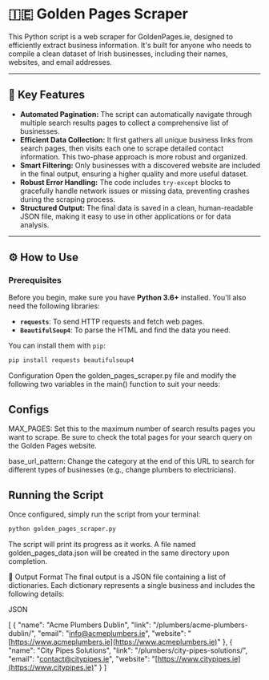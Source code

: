 # 🇮🇪 Golden Pages Scraper

This Python script is a web scraper for GoldenPages.ie, designed to efficiently extract business information. It's built for anyone who needs to compile a clean dataset of Irish businesses, including their names, websites, and email addresses.

---

## 🚀 Key Features

* **Automated Pagination:** The script can automatically navigate through multiple search results pages to collect a comprehensive list of businesses.
* **Efficient Data Collection:** It first gathers all unique business links from search pages, then visits each one to scrape detailed contact information. This two-phase approach is more robust and organized.
* **Smart Filtering:** Only businesses with a discovered website are included in the final output, ensuring a higher quality and more useful dataset.
* **Robust Error Handling:** The code includes `try-except` blocks to gracefully handle network issues or missing data, preventing crashes during the scraping process.
* **Structured Output:** The final data is saved in a clean, human-readable JSON file, making it easy to use in other applications or for data analysis.

---

## ⚙️ How to Use

### Prerequisites

Before you begin, make sure you have **Python 3.6+** installed. You'll also need the following libraries:

* **`requests`**: To send HTTP requests and fetch web pages.
* **`BeautifulSoup4`**: To parse the HTML and find the data you need.

You can install them with `pip`:

```bash
pip install requests beautifulsoup4
```

Configuration
Open the golden_pages_scraper.py file and modify the following two variables in the main() function to suit your needs:

## Configs
MAX_PAGES: Set this to the maximum number of search results pages you want to scrape. Be sure to check the total pages for your search query on the Golden Pages website.

base_url_pattern: Change the category at the end of this URL to search for different types of businesses (e.g., change plumbers to electricians).

## Running the Script
Once configured, simply run the script from your terminal:

```bash
python golden_pages_scraper.py
```


The script will print its progress as it works. A file named golden_pages_data.json will be created in the same directory upon completion.

📂 Output Format
The final output is a JSON file containing a list of dictionaries. Each dictionary represents a single business and includes the following details:

JSON

[
  {
    "name": "Acme Plumbers Dublin",
    "link": "/plumbers/acme-plumbers-dublin/",
    "email": "info@acmeplumbers.ie",
    "website": "[https://www.acmeplumbers.ie](https://www.acmeplumbers.ie)"
  },
  {
    "name": "City Pipes Solutions",
    "link": "/plumbers/city-pipes-solutions/",
    "email": "contact@citypipes.ie",
    "website": "[https://www.citypipes.ie](https://www.citypipes.ie)"
  }
]